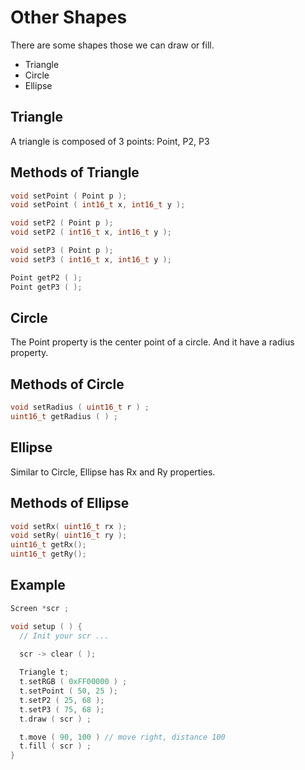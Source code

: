 # Other Shapes
There are some shapes those we can draw or fill.

- Triangle
- Circle
- Ellipse

## Triangle
A triangle is composed of 3 points: Point, P2, P3

## Methods of Triangle
```cpp
void setPoint ( Point p );
void setPoint ( int16_t x, int16_t y );

void setP2 ( Point p );
void setP2 ( int16_t x, int16_t y );

void setP3 ( Point p );
void setP3 ( int16_t x, int16_t y );

Point getP2 ( );
Point getP3 ( );
```

## Circle
The Point property is the center point of a circle. And it have a radius property.

## Methods of Circle
```cpp
void setRadius ( uint16_t r ) ;
uint16_t getRadius ( ) ;
```

## Ellipse
Similar to Circle, Ellipse has Rx and Ry properties.

## Methods of Ellipse
```cpp
void setRx( uint16_t rx );
void setRy( uint16_t ry );
uint16_t getRx();
uint16_t getRy();
```
## Example
```cpp
Screen *scr ;

void setup ( ) {
  // Init your scr ...
  
  scr -> clear ( );

  Triangle t;
  t.setRGB ( 0xFF00000 ) ;
  t.setPoint ( 50, 25 );
  t.setP2 ( 25, 68 );
  t.setP3 ( 75, 68 );
  t.draw ( scr ) ;

  t.move ( 90, 100 ) // move right, distance 100
  t.fill ( scr ) ;
}
```

